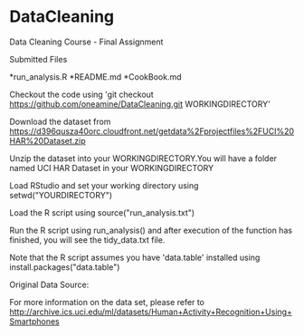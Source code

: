 # DataCleaning
Data Cleaning Course - Final Assignment

Submitted Files

*run_analysis.R
*README.md
*CookBook.md


Checkout the code using 'git checkout https://github.com/oneamine/DataCleaning.git WORKINGDIRECTORY'

Download the dataset from https://d396qusza40orc.cloudfront.net/getdata%2Fprojectfiles%2FUCI%20HAR%20Dataset.zip

Unzip the dataset into your WORKINGDIRECTORY.You will have a folder named UCI HAR Dataset in your WORKINGDIRECTORY

Load RStudio and set your working directory using setwd("YOURDIRECTORY")

Load the R script using source("run_analysis.txt")

Run the R script using run_analysis() and after execution of the function has finished, you will see the tidy_data.txt file.

Note that the R script assumes you have 'data.table' installed using install.packages("data.table")

Original Data Source:

For more information on the data set, please refer to http://archive.ics.uci.edu/ml/datasets/Human+Activity+Recognition+Using+Smartphones
